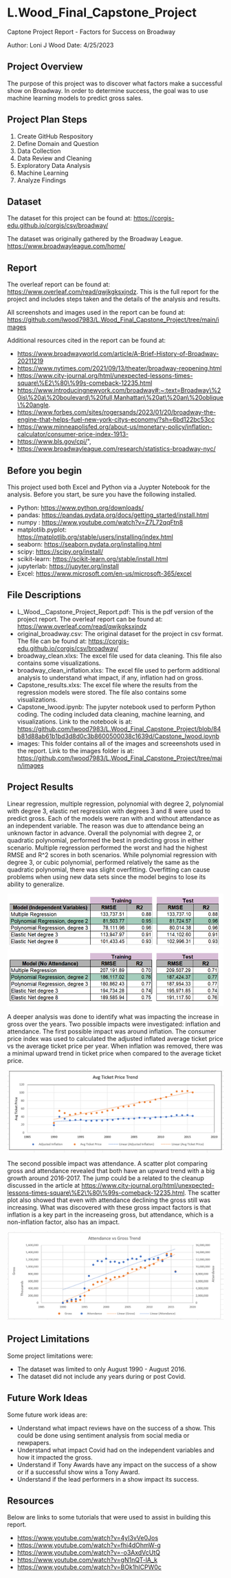 #  L.Wood_Final_Capstone_Project

Captone Project Report - Factors for Success on Broadway

Author: Loni J Wood
Date:  4/25/2023

## Project Overview

The purpose of this project was to discover what factors make a successful show on Broadway.  In order to determine success, the goal was to use machine learning models to predict gross sales.  

## Project Plan Steps

1.  Create GitHub Respository
2.  Define Domain and Question
3.  Data Collection  
4.  Data Review and Cleaning
5.  Exploratory Data Analysis
6.  Machine Learning
7.  Analyze Findings

## Dataset

The dataset for this project can be found at: https://corgis-edu.github.io/corgis/csv/broadway/


The dataset was originally gathered by the Broadway League.  https://www.broadwayleague.com/home/


## Report

The overleaf report can be found at: https://www.overleaf.com/read/qwjkgksxjndz.  This is the full report for the project and includes steps taken and the details of the analysis and results.

All screenshots and images used in the report can be found at: https://github.com/lwood7983/L.Wood_Final_Capstone_Project/tree/main/images

Additional resources cited in the report can be found at:

- https://www.broadwayworld.com/article/A-Brief-History-of-Broadway-20211219
- https://www.nytimes.com/2021/09/13/theater/broadway-reopening.html
- https://www.city-journal.org/html/unexpected-lessons-times-square\%E2\%80\%99s-comeback-12235.html
- https://www.introducingnewyork.com/broadway#:~:text=Broadway\%20is\%20a\%20boulevard\%20full,Manhattan\%20at\%20an\%20oblique\%20angle.
- https://www.forbes.com/sites/rogersands/2023/01/20/broadway-the-engine-that-helps-fuel-new-york-citys-economy/?sh=6bd122bc53cc
- https://www.minneapolisfed.org/about-us/monetary-policy/inflation-calculator/consumer-price-index-1913-
- https://www.bls.gov/cpi/",
- https://www.broadwayleague.com/research/statistics-broadway-nyc/

## Before you begin
This project used both Excel and Python via a Juypter Notebook for the analysis.  Before you start, be sure you have the following installed.

- Python: https://www.python.org/downloads/
- pandas: https://pandas.pydata.org/docs/getting_started/install.html
- numpy : https://www.youtube.com/watch?v=Z7L72qqFtn8
- matplotlib.pyplot: https://matplotlib.org/stable/users/installing/index.html
- seaborn: https://seaborn.pydata.org/installing.html
- scipy: https://scipy.org/install/
- scikit-learn: https://scikit-learn.org/stable/install.html
- jupyterlab:  https://jupyter.org/install
- Excel:  https://www.microsoft.com/en-us/microsoft-365/excel

## File Descriptions

- L_Wood__Capstone_Project_Report.pdf:  This is the pdf version of the project report.  The overleaf report can be found at: https://www.overleaf.com/read/qwjkgksxjndz
- original_broadway.csv:  The original dataset for the project in csv format.  The file can be found at:  https://corgis-edu.github.io/corgis/csv/broadway/
- broadway_clean.xlxs:  The excel file used for data cleaning.  This file also contains some visualizations.
- broadway_clean_inflation.xlxs:  The excel file used to perform additional analysis to understand what impact, if any, inflation had on gross.
- Capstone_results.xlxs:  The excel file where the results from the regression models were stored.  The file also contains some visualizations.
- Capstone_lwood.ipynb:  The jupyter notebook used to perform Python coding.  The coding included data cleaning, machine learning, and visualizations.  Link to the notebook is at: https://github.com/lwood7983/L.Wood_Final_Capstone_Project/blob/84b81d88ab61b1bd3d8d0c3b8600500038c1639d/Capstone_lwood.ipynb
- images:  This folder contains all of the images and screeenshots used in the report. Link to the images folder is at: https://github.com/lwood7983/L.Wood_Final_Capstone_Project/tree/main/images


## Project Results

Linear regression, multiple regression, polynomial with degree 2, polynomial with degree 3, elastic net regression with degrees 3 and 8 were used to predict gross.  Each of the models were ran with and without attendance as an independent variable.  The reason was due to attendance being an unknown factor in advance.  Overall the polynomial with degree 2, or quadratic polynomial, performed the best in predicting gross in either scenario. Multiple regression performed the worst and had the highest RMSE and R^2 scores in both scenarios.  While polynomial regression with degree 3, or cubic polynomial, performed relatively the same as the quadratic polynomial,  there was slight overfitting.  Overfitting can cause problems when using new data sets since the model begins to lose its ability to generalize.

![Results_with_attendance ](images/conclusion_ind.png)
![Results_without_attendance](images/conclusion_noatt.png)


A deeper analysis was done to identify what was impacting the increase in gross over the years.  Two possible impacts were investigated: inflation and attendance.  The first possible impact was around inflation.  The consumer price index was used to calculated the adjusted inflated average ticket price vs the average ticket price per year.  When inflation was removed, there was a minimal upward trend in ticket price when compared to the average ticket price. 

![Inflation_scatter](images/avgtickettrend_inflation.png)

The second possible impact was attendance.  A scatter plot comparing gross and attendance revealed that both have an upward trend with a big growth around 2016-2017.  The jump could be a related to the cleanup discussed in the article at https://www.city-journal.org/html/unexpected-lessons-times-square\%E2\%80\%99s-comeback-12235.html.  The scatter plot also showed that even with attendance declining the gross still was increasing.  What was discovered with these gross impact factors is that inflation is a key part in the increaseing gross, but attendance, which is a non-inflation factor, also has an impact.

![gross_att_scatter](images/scatter_gross&attend.png)

## Project Limitations
Some project limitations were:

- The dataset was limited to only August 1990 - August 2016.
- The dataset did not include any years during or post Covid.


## Future Work Ideas
Some future work ideas are:

- Understand what impact reviews have on the success of a show.  This could be done using sentiment analysis from social media or newpapers.
- Understand what impact Covid had on the independent variables and how it impacted the gross.
- Understand if Tony Awards have any impact on the success of a show or if a successful show wins a Tony Award.
- Understand if the lead performers in a show impact its success.

## Resources

Below are links to some tutorials that were used to assist in building this report.

- https://www.youtube.com/watch?v=4yI3vVe0Jos
- https://www.youtube.com/watch?v=fhi4dOhmW-g
- https://www.youtube.com/watch?v=-o3AxdVcUtQ
- https://www.youtube.com/watch?v=gN1nQT-lA_k
- https://www.youtube.com/watch?v=BOk1hlCPW0c
